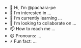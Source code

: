 - 👋 Hi, I’m @pachara-pe
- 👀 I’m interested in ...
- 🌱 I’m currently learning ...
- 💞️ I’m looking to collaborate on ...
- 📫 How to reach me ...
- 😄 Pronouns: ...
- ⚡ Fun fact: ...

<!---
pachara-pe/pachara-pe is a ✨ special ✨ repository because its `README.md` (this file) appears on your GitHub profile.
You can click the Preview link to take a look at your changes.
--->
